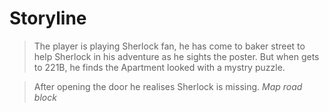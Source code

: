 # Storyline

> The player is playing Sherlock fan, he has come to baker street to help Sherlock in his adventure as he sights the poster.
But when gets to 221B, he finds the Apartment looked with a mystry puzzle.

> After opening the door he realises Sherlock is missing. 
*Map road block*

>

